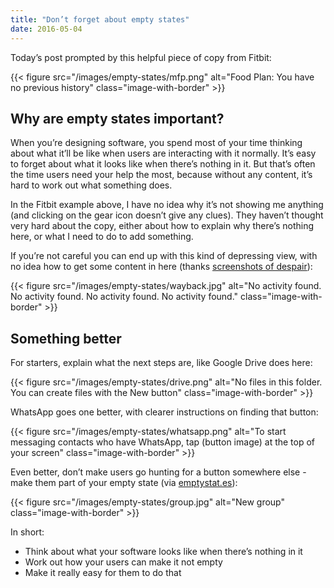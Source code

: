 ```yaml
---
title: "Don’t forget about empty states"
date: 2016-05-04
---
```


Today’s post prompted by this helpful piece of copy from Fitbit:

{{< figure src="/images/empty-states/mfp.png" alt="Food Plan: You have no previous history" class="image-with-border" >}}

## Why are empty states important?

When you’re designing software, you spend most of your time thinking about what it’ll be like when users are interacting with it normally. It’s easy to forget about what it looks like when there’s nothing in it. But that’s often the time users need your help the most, because without any content, it’s hard to work out what something does. 

In the Fitbit example above, I have no idea why it’s not showing me anything (and clicking on the gear icon doesn’t give any clues). They haven’t thought very hard about the copy, either about how to explain why there’s nothing here, or what I need to do to add something.

If you’re not careful you can end up with this kind of depressing view, with no idea how to get some content in here (thanks [screenshots of despair](https://screenshotsofdespair.tumblr.com/post/142924673164)):

{{< figure src="/images/empty-states/wayback.jpg" alt="No activity found. No activity found. No activity found. No activity found." class="image-with-border" >}}

## Something better

For starters, explain what the next steps are, like Google Drive does here:

{{< figure src="/images/empty-states/drive.png" alt="No files in this folder. You can create files with the New button" class="image-with-border" >}}

WhatsApp goes one better, with clearer instructions on finding that button:

{{< figure src="/images/empty-states/whatsapp.png" alt="To start messaging contacts who have WhatsApp, tap (button image) at the top of your screen" class="image-with-border" >}}

Even better, don’t make users go hunting for a button somewhere else - make them part of your empty state (via [emptystat.es](https://emptystat.es/post/135639881094/no-pinned-groups-in-facebook-for-android)):

{{< figure src="/images/empty-states/group.jpg" alt="New group" class="image-with-border" >}}

In short:

- Think about what your software looks like when there’s nothing in it 
- Work out how your users can make it not empty
- Make it really easy for them to do that
